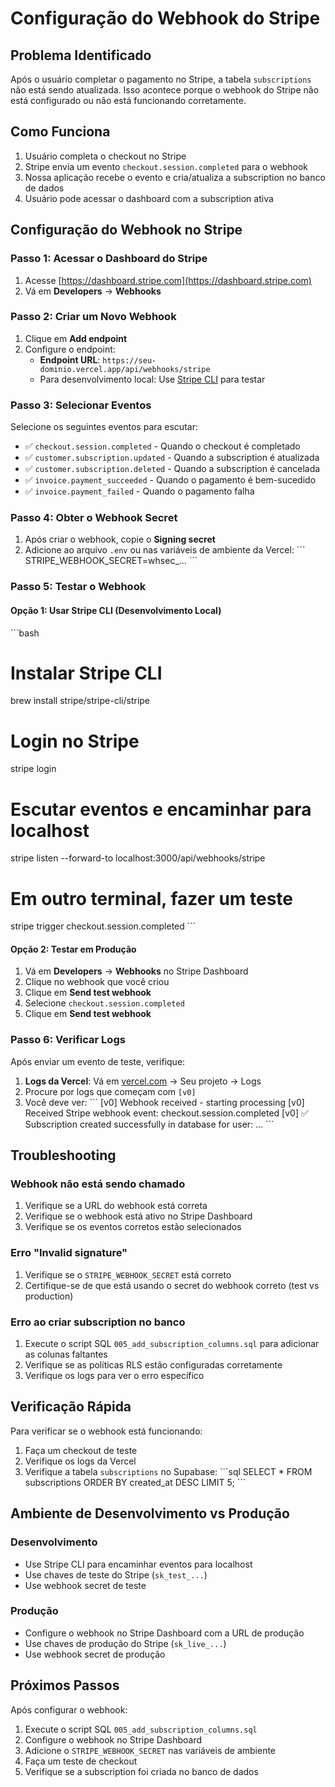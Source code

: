 # Configuração do Webhook do Stripe

## Problema Identificado

Após o usuário completar o pagamento no Stripe, a tabela `subscriptions` não está sendo atualizada. Isso acontece porque o webhook do Stripe não está configurado ou não está funcionando corretamente.

## Como Funciona

1. Usuário completa o checkout no Stripe
2. Stripe envia um evento `checkout.session.completed` para o webhook
3. Nossa aplicação recebe o evento e cria/atualiza a subscription no banco de dados
4. Usuário pode acessar o dashboard com a subscription ativa

## Configuração do Webhook no Stripe

### Passo 1: Acessar o Dashboard do Stripe

1. Acesse [https://dashboard.stripe.com](https://dashboard.stripe.com)
2. Vá em **Developers** → **Webhooks**

### Passo 2: Criar um Novo Webhook

1. Clique em **Add endpoint**
2. Configure o endpoint:
   - **Endpoint URL**: `https://seu-dominio.vercel.app/api/webhooks/stripe`
   - Para desenvolvimento local: Use [Stripe CLI](https://stripe.com/docs/stripe-cli) para testar

### Passo 3: Selecionar Eventos

Selecione os seguintes eventos para escutar:

- ✅ `checkout.session.completed` - Quando o checkout é completado
- ✅ `customer.subscription.updated` - Quando a subscription é atualizada
- ✅ `customer.subscription.deleted` - Quando a subscription é cancelada
- ✅ `invoice.payment_succeeded` - Quando o pagamento é bem-sucedido
- ✅ `invoice.payment_failed` - Quando o pagamento falha

### Passo 4: Obter o Webhook Secret

1. Após criar o webhook, copie o **Signing secret**
2. Adicione ao arquivo `.env` ou nas variáveis de ambiente da Vercel:
   \`\`\`
   STRIPE_WEBHOOK_SECRET=whsec_...
   \`\`\`

### Passo 5: Testar o Webhook

#### Opção 1: Usar Stripe CLI (Desenvolvimento Local)

\`\`\`bash
# Instalar Stripe CLI
brew install stripe/stripe-cli/stripe

# Login no Stripe
stripe login

# Escutar eventos e encaminhar para localhost
stripe listen --forward-to localhost:3000/api/webhooks/stripe

# Em outro terminal, fazer um teste
stripe trigger checkout.session.completed
\`\`\`

#### Opção 2: Testar em Produção

1. Vá em **Developers** → **Webhooks** no Stripe Dashboard
2. Clique no webhook que você criou
3. Clique em **Send test webhook**
4. Selecione `checkout.session.completed`
5. Clique em **Send test webhook**

### Passo 6: Verificar Logs

Após enviar um evento de teste, verifique:

1. **Logs da Vercel**: Vá em [vercel.com](https://vercel.com) → Seu projeto → Logs
2. Procure por logs que começam com `[v0]`
3. Você deve ver:
   \`\`\`
   [v0] Webhook received - starting processing
   [v0] Received Stripe webhook event: checkout.session.completed
   [v0] ✅ Subscription created successfully in database for user: ...
   \`\`\`

## Troubleshooting

### Webhook não está sendo chamado

1. Verifique se a URL do webhook está correta
2. Verifique se o webhook está ativo no Stripe Dashboard
3. Verifique se os eventos corretos estão selecionados

### Erro "Invalid signature"

1. Verifique se o `STRIPE_WEBHOOK_SECRET` está correto
2. Certifique-se de que está usando o secret do webhook correto (test vs production)

### Erro ao criar subscription no banco

1. Execute o script SQL `005_add_subscription_columns.sql` para adicionar as colunas faltantes
2. Verifique se as políticas RLS estão configuradas corretamente
3. Verifique os logs para ver o erro específico

## Verificação Rápida

Para verificar se o webhook está funcionando:

1. Faça um checkout de teste
2. Verifique os logs da Vercel
3. Verifique a tabela `subscriptions` no Supabase:
   \`\`\`sql
   SELECT * FROM subscriptions ORDER BY created_at DESC LIMIT 5;
   \`\`\`

## Ambiente de Desenvolvimento vs Produção

### Desenvolvimento

- Use Stripe CLI para encaminhar eventos para localhost
- Use chaves de teste do Stripe (`sk_test_...`)
- Use webhook secret de teste

### Produção

- Configure o webhook no Stripe Dashboard com a URL de produção
- Use chaves de produção do Stripe (`sk_live_...`)
- Use webhook secret de produção

## Próximos Passos

Após configurar o webhook:

1. Execute o script SQL `005_add_subscription_columns.sql`
2. Configure o webhook no Stripe Dashboard
3. Adicione o `STRIPE_WEBHOOK_SECRET` nas variáveis de ambiente
4. Faça um teste de checkout
5. Verifique se a subscription foi criada no banco de dados
